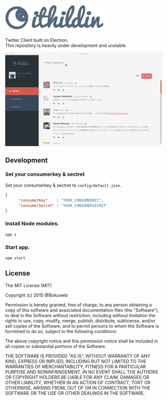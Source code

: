 # ![](/app/assets/img/ithildin-logo.png)
   
Twitter Client built on Electron.   
This repository is heavily under development and unstable.   
   
   
![](/screenshot/screenshot.gif)

## Development
   
### Set your consumerkey & sectret

Set your consumerkey & sectret to ```config/default.json```.

``` json
{
      "consumerKey"    : "YOUR_CONSUMERKEY",
      "consumerSecret" : "YOUR_CONSUMERSECRET"
}
```

### Install Node modules.

```
npm i
```

### Start app.

```
npm start
```

## License

The MIT License (MIT)

Copyright (c) 2015 @Bokuweb

Permission is hereby granted, free of charge, to any person obtaining a copy
of this software and associated documentation files (the "Software"), to deal
in the Software without restriction, including without limitation the rights
to use, copy, modify, merge, publish, distribute, sublicense, and/or sell
copies of the Software, and to permit persons to whom the Software is
furnished to do so, subject to the following conditions:

The above copyright notice and this permission notice shall be included in
all copies or substantial portions of the Software.

THE SOFTWARE IS PROVIDED "AS IS", WITHOUT WARRANTY OF ANY KIND, EXPRESS OR
IMPLIED, INCLUDING BUT NOT LIMITED TO THE WARRANTIES OF MERCHANTABILITY,
FITNESS FOR A PARTICULAR PURPOSE AND NONINFRINGEMENT. IN NO EVENT SHALL THE
AUTHORS OR COPYRIGHT HOLDERS BE LIABLE FOR ANY CLAIM, DAMAGES OR OTHER
LIABILITY, WHETHER IN AN ACTION OF CONTRACT, TORT OR OTHERWISE, ARISING FROM,
OUT OF OR IN CONNECTION WITH THE SOFTWARE OR THE USE OR OTHER DEALINGS IN
THE SOFTWARE.

